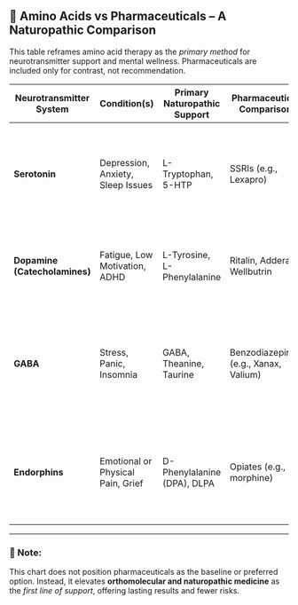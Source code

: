 ## 🌿 Amino Acids vs Pharmaceuticals – A Naturopathic Comparison

This table reframes amino acid therapy as the *primary method* for neurotransmitter support and mental wellness. Pharmaceuticals are included only for contrast, not recommendation.

| **Neurotransmitter System** | **Condition(s)** | **Primary Naturopathic Support** | **Pharmaceutical Comparison** | **Why Natural First?** |
|-----------------------------|------------------|----------------------------------|-------------------------------|-------------------------|
| **Serotonin**               | Depression, Anxiety, Sleep Issues | L-Tryptophan, 5-HTP | SSRIs (e.g., Lexapro) | Fewer side effects, supports sleep, safe long-term, body-ready precursors |
| **Dopamine (Catecholamines)** | Fatigue, Low Motivation, ADHD | L-Tyrosine, L-Phenylalanine | Ritalin, Adderall, Wellbutrin | Improves focus and energy without addiction, jitteriness, or crashes |
| **GABA**                    | Stress, Panic, Insomnia | GABA, Theanine, Taurine | Benzodiazepines (e.g., Xanax, Valium) | Non-addictive, calms excitatory signals without sedation or memory impact |
| **Endorphins**              | Emotional or Physical Pain, Grief | D-Phenylalanine (DPA), DLPA | Opiates (e.g., morphine) | Boosts natural reward chemistry, safe alternative to addictive pain meds |

---

### 🧠 Note:
This chart does not position pharmaceuticals as the baseline or preferred option. Instead, it elevates **orthomolecular and naturopathic medicine** as the *first line of support*, offering lasting results and fewer risks.

